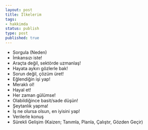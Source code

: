 ```yaml
---
layout: post
title: İlkelerim
tags:
- hakkimda
status: publish
type: post
published: true
---
```

<ul>
	<li>Sorgula (Neden)</li>
	<li>İmkansızı iste!</li>
	<li>Araçta değil, sektörde uzmanlaş!</li>
	<li>Hayata aykırı gözlerle bak!</li>
	<li>Sorun değil, çözüm üret!</li>	
	<li>Eğlendiğin işi yap!</li>
	<li>Meraklı ol!</li>
    	<li>Hayal et!</li>
	<li>Her zaman gülümse!</li>
	<li>Olabildiğince basit/sade düşün!</li>
	<li>Şeytanlık yapma!</li>
	<li>İş ne olursa olsun, en iyisini yap!</li>
	<li>Verilerle konuş</li>
	<li>Sürekli Gelişim (Kaizen; Tanımla, Planla, Çalıştır, Gözden Geçir)</li>
</ul>
